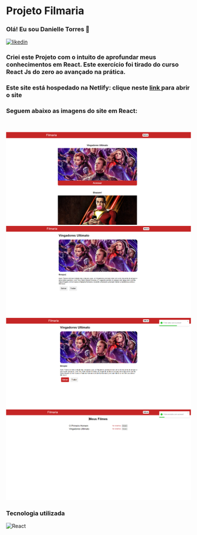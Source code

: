 # Projeto Filmaria
 
### Olá! Eu sou Danielle Torres 👋

[![likedin](https://img.shields.io/badge/LinkedIn-0077B5?style=for-the-badge&logo=linkedin&logoColor=white)](https://www.linkedin.com/in/danielle-torres-b2624318a/)


### Criei este Projeto com o intuito de aprofundar meus conhecimentos em React. Este exercício foi tirado do curso React Js do zero ao avançado na prática.

### Este site está hospedado na Netlify: clique neste <a href="https://reactfilmaria.netlify.app" target='_blanck'> link </a> para abrir o site

### Seguem abaixo as imagens do site em React: 

</br><div style="display: inline_block">
    <img src="./src/assets/images/img1.png"/>
    <img src="./src/assets/images/img2.png"/>
    <img src="./src/assets/images/img3.png"/>
    <img src="./src/assets/images/img4.png"/>
</div>

### Tecnologia utilizada
<div style="display: inline_block">
    <img alt="React" src="https://img.shields.io/badge/React-20232A?style=for-the-badge&logo=react&logoColor=61DAFB"/></br>
</div>
